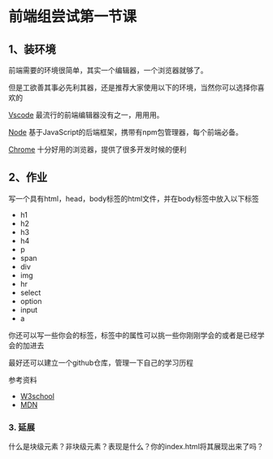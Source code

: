 # 前端组尝试第一节课

## 1、装环境

前端需要的环境很简单，其实一个编辑器，一个浏览器就够了。

但是工欲善其事必先利其器，还是推荐大家使用以下的环境，当然你可以选择你喜欢的



[Vscode](https://code.visualstudio.com/) 最流行的前端编辑器没有之一，用用用。

[Node](https://nodejs.org/zh-cn/) 基于JavaScript的后端框架，携带有npm包管理器，每个前端必备。

[Chrome](https://www.google.com/intl/zh-CN/chrome/) 十分好用的浏览器，提供了很多开发时候的便利



## 2、作业



写一个具有html，head，body标签的html文件，并在body标签中放入以下标签

+ h1
+ h2
+ h3
+ h4
+ p
+ span
+ div
+ img
+ hr
+ select
+ option
+ input
+ a

你还可以写一些你会的标签，标签中的属性可以挑一些你刚刚学会的或者是已经学会的加进去

最好还可以建立一个github仓库，管理一下自己的学习历程

参考资料

+  [W3school](https://www.w3school.com.cn/html/index.asp)
+ [MDN](https://developer.mozilla.org/zh-CN/docs/Web/HTML)



### 3. 延展

什么是块级元素？非块级元素？表现是什么？你的index.html将其展现出来了吗？